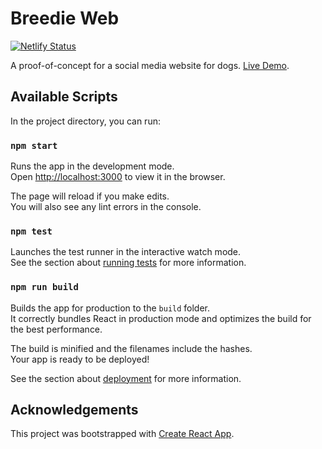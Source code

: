 # Breedie Web

[![Netlify Status](https://api.netlify.com/api/v1/badges/33eafc85-8d36-4ffd-8487-422468f0c832/deploy-status)](https://app.netlify.com/sites/breedie/deploys)

A proof-of-concept for a social media website for dogs. [Live Demo](https://breedie.netlify.app).

## Available Scripts

In the project directory, you can run:

### `npm start`

Runs the app in the development mode.<br />
Open [http://localhost:3000](http://localhost:3000) to view it in the browser.

The page will reload if you make edits.<br />
You will also see any lint errors in the console.

### `npm test`

Launches the test runner in the interactive watch mode.<br />
See the section about [running tests](https://facebook.github.io/create-react-app/docs/running-tests) for more information.

### `npm run build`

Builds the app for production to the `build` folder.<br />
It correctly bundles React in production mode and optimizes the build for the best performance.

The build is minified and the filenames include the hashes.<br />
Your app is ready to be deployed!

See the section about [deployment](https://facebook.github.io/create-react-app/docs/deployment) for more information.

## Acknowledgements

This project was bootstrapped with [Create React App](https://github.com/facebook/create-react-app).
